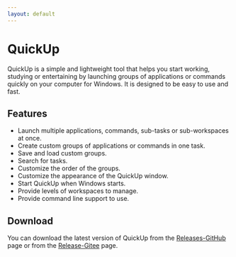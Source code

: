 ```yaml
---
layout: default
---
```


# QuickUp
QuickUp is a simple and lightweight tool that helps you start working, studying or entertaining by launching groups of applications or commands quickly on your computer for Windows. It is designed to be easy to use and fast.

## Features
- Launch multiple applications, commands, sub-tasks or sub-workspaces at once.
- Create custom groups of applications or commands in one task.
- Save and load custom groups.
- Search for tasks.
- Customize the order of the groups.
- Customize the appearance of the QuickUp window.
- Start QuickUp when Windows starts.
- Provide levels of workspaces to manage.
- Provide command line support to use.

## Download
You can download the latest version of QuickUp from the [Releases-GitHub](https://github.com/smart-space/QuickUp/releases) page or from the [Release-Gitee](https://gitee.com/captorking/QuickUp/releases/) page.
